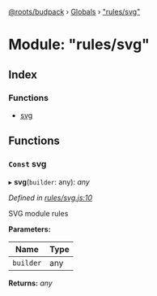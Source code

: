 [@roots/budpack](../README.md) › [Globals](../globals.md) › ["rules/svg"](_rules_svg_.md)

# Module: "rules/svg"

## Index

### Functions

* [svg](_rules_svg_.md#const-svg)

## Functions

### `Const` svg

▸ **svg**(`builder`: any): *any*

*Defined in [rules/svg.js:10](https://github.com/roots/bud-support/blob/5f43850/src/budpack/builder/webpack/rules/svg.js#L10)*

SVG module rules

**Parameters:**

Name | Type |
------ | ------ |
`builder` | any |

**Returns:** *any*
